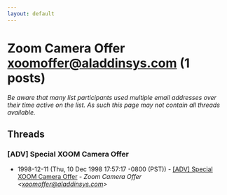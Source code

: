 ```yaml
---
layout: default
---
```


# Zoom Camera Offer <xoomoffer@aladdinsys.com> (1 posts)

_Be aware that many list participants used multiple email addresses over their time active on the list. As such this page may not contain all threads available._

## Threads

### [ADV] Special XOOM Camera Offer
+ 1998-12-11 (Thu, 10 Dec 1998 17:57:17 -0800 (PST)) - [[ADV] Special XOOM Camera Offer](/archive/1998/12/5d45298704012ed50be49716e3ecbf5b115c992f12a3ef83a662cff7a98b32cd) - _Zoom Camera Offer \<xoomoffer@aladdinsys.com\>_

